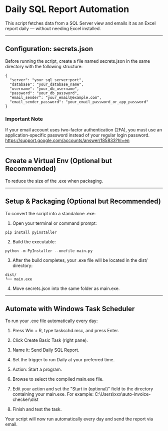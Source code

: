 # Daily SQL Report Automation
This script fetches data from a SQL Server view and emails it as an Excel report daily — without needing Excel installed.

---

## Configuration: secrets.json
Before running the script, create a file named secrets.json in the same directory with the following structure:

```
{
  "server": "your_sql_server:port",
  "database": "your_database_name",
  "username": "your_db_username",
  "password": "your_db_password",
  "email_sender": "your_email@example.com",
  "email_sender_password": "your_email_password_or_app_password"
}
```

### Important Note
If your email account uses two-factor authentication (2FA), you must use an application-specific password instead of your regular login password.
https://support.google.com/accounts/answer/185833?hl=en

---

## Create a Virtual Env (Optional but Recommended)
To reduce the size of the .exe when packaging.

---

## Setup & Packaging (Optional but Recommended)
To convert the script into a standalone .exe:

1. Open your terminal or command prompt:

```
pip install pyinstaller
```

2. Build the executable:

```
python -m PyInstaller --onefile main.py
```

3. After the build completes, your .exe file will be located in the dist/ directory:

```
dist/
└── main.exe
```
4. Move secrets.json into the same folder as main.exe.

---

## Automate with Windows Task Scheduler
To run your .exe file automatically every day:

1. Press Win + R, type taskschd.msc, and press Enter.

2. Click Create Basic Task (right pane).

3. Name it: Send Daily SQL Report.

4. Set the trigger to run Daily at your preferred time.

5. Action: Start a program.

6. Browse to select the compiled main.exe file.

7. Edit your action and set the "Start in (optional)" field to the directory containing your main.exe. For example: C:\Users\xxx\auto-invoice-checker\dist

8. Finish and test the task.

Your script will now run automatically every day and send the report via email.